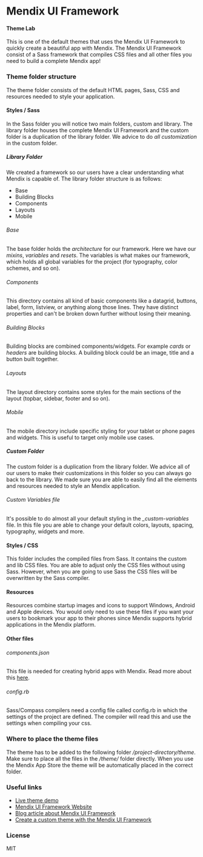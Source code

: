 # Mendix UI Framework
#### Theme Lab
This is one of the default themes that uses the Mendix UI Framework to quickly create a beautiful app with Mendix. The Mendix UI Framework consist of a Sass framework that compiles CSS files and all other files you need to build a complete Mendix app!

### Theme folder structure
The theme folder consists of the default HTML pages, Sass, CSS and resources needed to style your application.

#### Styles / Sass
In the Sass folder you will notice two main folders, custom and library. The library folder houses the complete Mendix UI Framework and the custom folder is a duplication of the library folder. We advice to do *all customization* in the custom folder.

##### Library Folder
We created a framework so our users have a clear understanding what Mendix is capable of. The library folder structure is as follows:

- Base
- Building Blocks
- Components
- Layouts
- Mobile

###### Base
The base folder holds the *architecture* for our framework. Here we have our *mixins*, *variables* and *resets*. The variables is what makes our framework, which holds all global variables for the project (for typography, color schemes, and so on).

###### Components
This directory contains all kind of basic components like a datagrid, buttons, label, form, listview, or anything along those lines. They have distinct properties and can't be broken down further without losing their meaning.

###### Building Blocks
Building blocks are combined components/widgets. For example *cards* or *headers* are building blocks. A building block could be an image, title and a button built together.

###### Layouts
The layout directory contains some styles for the main sections of the layout (topbar, sidebar, footer and so on).

###### Mobile
The mobile directory include specific styling for your tablet or phone pages and widgets. This is useful to target only mobile use cases.

##### Custom Folder
The custom folder is a duplication from the library folder. We advice all of our users to make their customizations in this folder so you can always go back to the library. We made sure you are able to easily find all the elements and resources needed to style an Mendix application.

###### Custom Variables file
It's possible to do almost all your default styling in the *_custom-variables* file. In this file you are able to change your default colors, layouts, spacing, typography, widgets and more.


#### Styles / CSS
This folder includes the compiled files from Sass. It contains the custom and lib CSS files. You are able to adjust only the CSS files without using Sass. However, when you are going to use Sass the CSS files will be overwritten by the Sass compiler.

#### Resources
Resources combine startup images and icons to support Windows, Android and Apple devices. You would only need to use these files if you want your users to bookmark your app to their phones since Mendix supports hybrid applications in the Mendix platform. 

#### Other files

###### components.json
This file is needed for creating hybrid apps with Mendix. Read more about this [here](https://world.mendix.com/display/refguide5/Customizing+Hybrid+Mobile+Apps).
###### config.rb
Sass/Compass compilers need a config file called config.rb in which the settings of the project are defined. The compiler will read this and use the settings when compiling your css.

### Where to place the theme files
The theme has to be added to the following folder */project-directory/theme*. Make sure to place all the files in the */theme/* folder directly. When you use the Mendix App Store the theme will be automatically placed in the correct folder.

### Useful links
- [Live theme demo](https://ux.mendix.com/index-theme-silver_linings.html)
- [Mendix UI Framework Website](https://ux.mendix.com/)
- [Blog article about Mendix UI Framework](https://www.mendix.com/blog/the-eye-catching-mendix-ui-framework/)
- [Create a custom theme with the Mendix UI Framework](https://world.mendix.com/display/howto50/Create+a+custom+theme+with+the+Mendix+UI+Framework)

### License

MIT